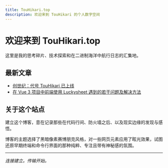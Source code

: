 ```yaml
---
title: TouHikari.top
description: 欢迎来到 TouHikari 的个人数字空间
---
```


# 欢迎来到 TouHikari.top

这里是我的思考碎片、技术探索和在二进制海洋中航行日志的汇集地。

## 最新文章

- [创世纪：代号 TouHikari 已上线](/blog/genesis)
- [在 Vue 3 项目中前端使用 Luckysheet 遇到的若干问题及解决方法](/blog/luckysheet-in-vue-3-frontend)

## 关于这个站点

建立这个博客，意在记录那些在代码行间、防火墙之后、以及现实边缘的发现与感悟。

博客的主题选择了黑暗像素赛博朋克风格，对一些网页元素应用了眩光效果，试图还原早期终端和命令行界面的那种纯粹、专注且带有神秘感的氛围。

---

*连接建立。传输开始。*
